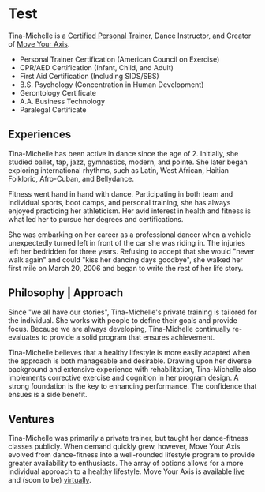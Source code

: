 # Test

Tina-Michelle is a [Certified Personal Trainer](http://www.ideafit.com/profile/tina-michelle-pittsley), Dance Instructor, and Creator of [Move Your Axis](http://moveyouraxis.com).

- Personal Trainer Certification (American Council on Exercise)
- CPR/AED Certification (Infant, Child, and Adult)
- First Aid Certification (Including SIDS/SBS)
- B.S. Psychology (Concentration in Human Development)
- Gerontology Certificate
- A.A. Business Technology
- Paralegal Certificate

## Experiences

Tina-Michelle has been active in dance since the age of 2. Initially, she studied ballet, tap, jazz, gymnastics, modern, and pointe. She later began exploring international rhythms, such as Latin, West African, Haitian Folkloric, Afro-Cuban, and Bellydance.

Fitness went hand in hand with dance. Participating in both team and individual sports, boot camps, and personal training, she has always enjoyed practicing her athleticism. Her avid interest in health and fitness is what led her to pursue her degrees and certifications.

She was embarking on her career as a professional dancer when a vehicle unexpectedly turned left in front of the car she was riding in. The injuries left her bedridden for three years. Refusing to accept that she would "never walk again" and could "kiss her dancing days goodbye", she walked her first mile on March 20, 2006 and began to write the rest of her life story.

## Philosophy | Approach

Since "we all have our stories", Tina-Michelle's private training is tailored for the individual. She works with people to define their goals and provide focus. Because we are always developing, Tina-Michelle continually re-evaluates to provide a solid program that ensures achievement. 

Tina-Michelle believes that a healthy lifestyle is more easily adapted when the approach is both manageable and desirable. Drawing upon her diverse background and extensive experience with rehabilitation, Tina-Michelle also implements corrective exercise and cognition in her program design. A strong foundation is the key to enhancing performance. The confidence that ensues is a side benefit.

## Ventures

Tina-Michelle was primarily a private trainer, but taught her dance-fitness classes publicly. When demand quickly grew, however, Move Your Axis evolved from dance-fitness into a well-rounded lifestyle program to provide greater availability to enthusiasts. The array of options allows for a more individual approach to a healthy lifestyle. Move Your Axis is available [live](http://live.moveyouraxis.com) and (soon to be) [virtually](http://live.moveyouraxis.com).
